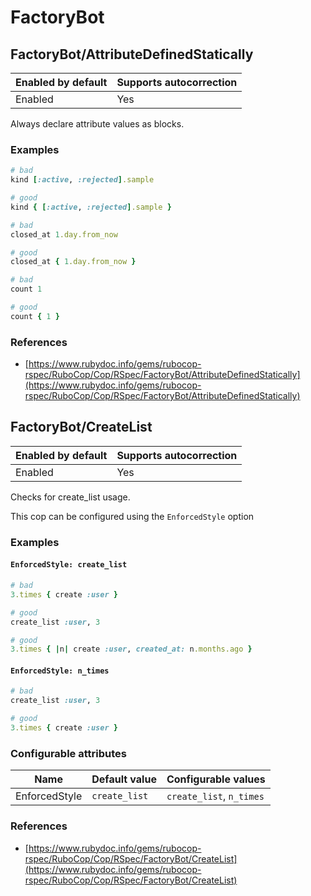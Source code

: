 # FactoryBot

## FactoryBot/AttributeDefinedStatically

Enabled by default | Supports autocorrection
--- | ---
Enabled | Yes

Always declare attribute values as blocks.

### Examples

```ruby
# bad
kind [:active, :rejected].sample

# good
kind { [:active, :rejected].sample }

# bad
closed_at 1.day.from_now

# good
closed_at { 1.day.from_now }

# bad
count 1

# good
count { 1 }
```

### References

* [https://www.rubydoc.info/gems/rubocop-rspec/RuboCop/Cop/RSpec/FactoryBot/AttributeDefinedStatically](https://www.rubydoc.info/gems/rubocop-rspec/RuboCop/Cop/RSpec/FactoryBot/AttributeDefinedStatically)

## FactoryBot/CreateList

Enabled by default | Supports autocorrection
--- | ---
Enabled | Yes

Checks for create_list usage.

This cop can be configured using the `EnforcedStyle` option

### Examples

#### `EnforcedStyle: create_list`

```ruby
# bad
3.times { create :user }

# good
create_list :user, 3

# good
3.times { |n| create :user, created_at: n.months.ago }
```
#### `EnforcedStyle: n_times`

```ruby
# bad
create_list :user, 3

# good
3.times { create :user }
```

### Configurable attributes

Name | Default value | Configurable values
--- | --- | ---
EnforcedStyle | `create_list` | `create_list`, `n_times`

### References

* [https://www.rubydoc.info/gems/rubocop-rspec/RuboCop/Cop/RSpec/FactoryBot/CreateList](https://www.rubydoc.info/gems/rubocop-rspec/RuboCop/Cop/RSpec/FactoryBot/CreateList)
